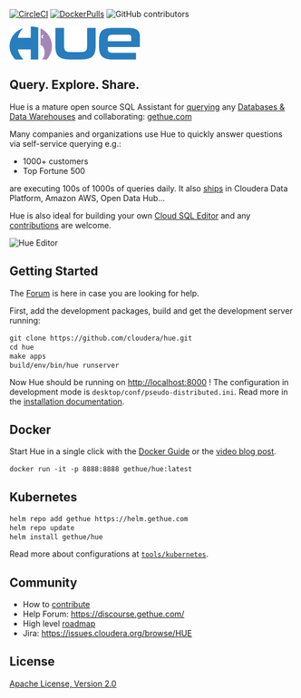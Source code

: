 [![CircleCI](https://img.shields.io/circleci/build/github/cloudera/hue/master.svg)](https://circleci.com/gh/cloudera/hue/tree/master)
[![DockerPulls](https://img.shields.io/docker/pulls/gethue/hue.svg)](https://registry.hub.docker.com/u/gethue/hue/)
![GitHub contributors](https://img.shields.io/github/contributors-anon/cloudera/hue.svg)

![Hue Logo](https://raw.githubusercontent.com/cloudera/hue/master/docs/images/hue_logo.png)


Query. Explore. Share.
----------------------

Hue is a mature open source SQL Assistant for [querying](https://docs.gethue.com/user/querying/) any [Databases & Data Warehouses](https://docs.gethue.com/administrator/configuration/connectors/) and collaborating: [gethue.com](http://gethue.com)

Many companies and organizations use Hue to quickly answer questions via self-service querying e.g.:

* 1000+ customers
* Top Fortune 500

are executing 100s of 1000s of queries daily. It also [ships](https://docs.gethue.com/administrator/installation/) in Cloudera Data Platform, Amazon AWS, Open Data Hub...

Hue is also ideal for building your own [Cloud SQL Editor](https://docs.gethue.com/developer/api/) and any [contributions](CONTRIBUTING.md) are welcome.


![Hue Editor](https://cdn.gethue.com/uploads/2019/12/hue4.6.png)


Getting Started
---------------
The [Forum](https://discourse.gethue.com/) is here in case you are looking for help.

First, add the development packages, build and get the development server running:
```
git clone https://github.com/cloudera/hue.git
cd hue
make apps
build/env/bin/hue runserver
```
Now Hue should be running on [http://localhost:8000](http://localhost:8000) ! The configuration in development mode is `desktop/conf/pseudo-distributed.ini`. Read more in the [installation documentation](https://docs.gethue.com/administrator/installation/).


Docker
------
Start Hue in a single click with the [Docker Guide](https://github.com/cloudera/hue/tree/master/tools/docker/hue) or the
[video blog post](http://gethue.com/getting-started-with-hue-in-2-minutes-with-docker/).

    docker run -it -p 8888:8888 gethue/hue:latest


Kubernetes
----------

    helm repo add gethue https://helm.gethue.com
    helm repo update
    helm install gethue/hue

Read more about configurations at [``tools/kubernetes``](tools/kubernetes/).


Community
-----------
   * How to [contribute](CONTRIBUTING.md)
   * Help Forum: https://discourse.gethue.com/
   * High level [roadmap](docs/ROADMAP.md)
   * Jira: https://issues.cloudera.org/browse/HUE


License
-----------
[Apache License, Version 2.0](http://www.apache.org/licenses/LICENSE-2.0)
